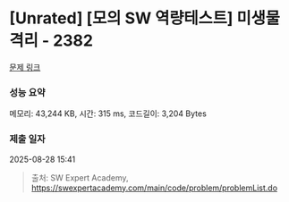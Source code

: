 # [Unrated] [모의 SW 역량테스트] 미생물 격리 - 2382 

[문제 링크](https://swexpertacademy.com/main/code/problem/problemDetail.do?contestProbId=AV597vbqAH0DFAVl) 

### 성능 요약

메모리: 43,244 KB, 시간: 315 ms, 코드길이: 3,204 Bytes

### 제출 일자

2025-08-28 15:41



> 출처: SW Expert Academy, https://swexpertacademy.com/main/code/problem/problemList.do